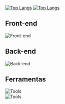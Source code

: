 [![Top Langs](https://github-readme-stats.vercel.app/api/top-langs/?username=mathluz&layout=compact&theme=github_dark&locale=pt-br)](https://github.com/mathluz/#gh-dark-mode-only)
[![Top Langs](https://github-readme-stats.vercel.app/api/top-langs/?username=mathluz&layout=compact&theme=default&locale=pt-br)](https://github.com/mathluz/#gh-light-mode-only)

## Front-end
![Front-end](https://skillicons.dev/icons?i=html,css,js,ts,react,nextjs)
## Back-end
![Back-end](https://skillicons.dev/icons?i=nodejs,express,mongodb)
<!-- ![Back-end](https://skillicons.dev/icons?i=py,flask,django) -->
## Ferramentas
![Tools](https://skillicons.dev/icons?i=git,github,vercel,bitbucket,vscode,visualstudio)<br>
![Tools](https://skillicons.dev/icons?i=npm,postman,figma,xd)


<!-- [Icones](https://github.com/tandpfun/skill-icons#readme) -->
<!-- [Github Cards](https://github.com/anuraghazra/github-readme-stats?tab=readme-ov-file) -->

